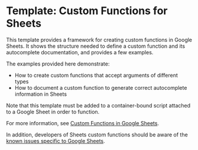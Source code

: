 Template: Custom Functions for Sheets
=====================================

This template provides a framework for creating custom functions
in Google Sheets. It shows the structure needed to define a
custom function and its autocomplete documentation, and provides
a few examples.

The examples provided here demonstrate:

* How to create custom functions that accept arguments of different types
* How to document a custom function to generate correct autocomplete
  information in Sheets

Note that this template must be added to a container-bound script
attached to a Google Sheet in order to function.


For more information, see [Custom Functions in Google Sheets](https://developers.google.com/apps-script/guides/sheets/functions).

In addition, developers of Sheets custom functions should be aware of
the [known issues specific to Google Sheets](https://developers.google.com/apps-script/migration/sheets).

